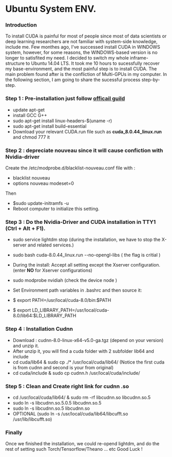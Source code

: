# Ubuntu System ENV.

### Introduction 

To install CUDA is painful for most of people since most of data scientists or deep learning researchers are not familiar with system-side knowledge, include me. Few monthes ago, I've successed install CUDA in WINDOWS system, however, for some reasons, the WINDOWS-based version is no longer to satisfited my need. I decided to switch my whole inframe-structure to Ubuntu 14.04 LTS. It took me 10 hours to sucessfully recover my base-environment, and the most painful step is to install CUDA. The main problem found after is the confliction of Multi-GPUs in my computer. In the following section, I am going to share the sucessful process step-by-step.


### Step 1 : Pre-installation just follow [officail guild](http://developer.download.nvidia.com/compute/cuda/8.0/secure/prod/docs/sidebar/CUDA_Installation_Guide_Linux.pdf?autho=1478535150_deefbbf1f764ec2a59a02727d0c95c05&file=CUDA_Installation_Guide_Linux.pdf)

- update apt-get
- install GCC G++ 
- sudo apt-get install linux-headers-$(uname -r)
- sudo apt-get install build-essential
- Download your relevant CUDA.run file such as **cuda_8.0.44_linux.run** and chmod 777 it 

### Step 2 : depreciate nouveau since it will cause confiction with Nvidia-driver

Create the /etc/modprobe.d/blacklist-nouveau.conf file with :
 - blacklist nouveau
 - options nouveau modeset=0

Then 
 - $sudo update-initramfs -u
 - Reboot computer to initialize this setting.

### Step 3 : Do the Nvidia-Driver and CUDA installation in TTY1 (Ctrl + Alt + F1).

- sudo service lightdm stop (during the installation, we have to stop the X-server and related services.)

- sudo bash cuda-8.0.44_linux.run --no-opengl-libs ( the flag is critial )

- During the install: Accept all setting except the Xserver configuration. (enter **NO** for Xserver configurations)

- sudo modprobe nvidiah (check the device node )

- Set Environment path variables in .bashrc and then source it:
 - $ export PATH=/usr/local/cuda-8.0/bin:$PATH
 - $ export LD_LIBRARY_PATH=/usr/local/cuda-8.0/lib64:$LD_LIBRARY_PATH

### Step 4 : Installation Cudnn

- Download : cudnn-8.0-linux-x64-v5.0-ga.tgz (depend on your version) and unzip it.
- After unzip it, you will find a cuda folder with 2 subfolder lib64 and include
- cd cuda/lib64 & sudo cp ./* /usr/local/cuda/lib64/ (Notice the first cuda is from cudnn and second is your from original)
- cd cuda/include & sudo cp cudnn.h /usr/local/cuda/include/

### Step 5 : Clean and Create right link for cudnn .so
- cd /usr/local/cuda/lib64/ & sudo rm -rf libcudnn.so libcudnn.so.5 
- sudo ln -s libcudnn.so.5.0.5 libcudnn.so.5 
- sudo ln -s libcudnn.so.5 libcudnn.so 
- OPTIONAL (sudo ln -s /usr/local/cuda/lib64/libcufft.so /usr/lib/libcufft.so) 

### Finally

Once we finished the installation, we could re-opend lightdm, and do the rest of setting such Torch/Tensorflow/Theano ... etc
Good Luck !
